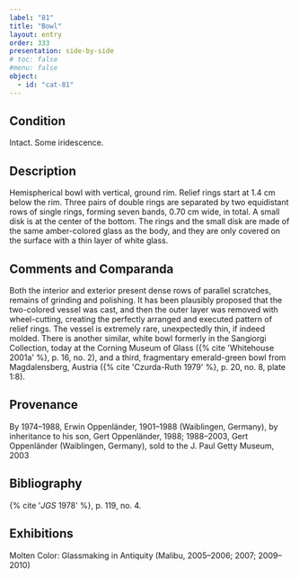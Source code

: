```yaml
---
label: "81"
title: "Bowl"
layout: entry
order: 333
presentation: side-by-side
# toc: false
#menu: false 
object:
  - id: "cat-81"
---
```


## Condition

Intact. Some iridescence.

## Description

Hemispherical bowl with vertical, ground rim. Relief rings start at 1.4 cm below the rim. Three pairs of double rings are separated by two equidistant rows of single rings, forming seven bands, 0.70 cm wide, in total. A small disk is at the center of the bottom. The rings and the small disk are made of the same amber-colored glass as the body, and they are only covered on the surface with a thin layer of white glass.

## Comments and Comparanda

Both the interior and exterior present dense rows of parallel scratches, remains of grinding and polishing. It has been plausibly proposed that the two-colored vessel was cast, and then the outer layer was removed with wheel-cutting, creating the perfectly arranged and executed pattern of relief rings. The vessel is extremely rare, unexpectedly thin, if indeed molded. There is another similar, white bowl formerly in the Sangiorgi Collection, today at the Corning Museum of Glass ({% cite 'Whitehouse 2001a' %}, p. 16, no. 2), and a third, fragmentary emerald-green bowl from Magdalensberg, Austria ({% cite 'Czurda-Ruth 1979' %}, p. 20, no. 8, plate 1:8).

## Provenance

By 1974–1988, Erwin Oppenländer, 1901–1988 (Waiblingen, Germany), by inheritance to his son, Gert Oppenländer, 1988; 1988–2003, Gert Oppenländer (Waiblingen, Germany), sold to the J. Paul Getty Museum, 2003

## Bibliography

{% cite '*JGS* 1978' %}, p. 119, no. 4.

## Exhibitions

Molten Color: Glassmaking in Antiquity (Malibu, 2005–2006; 2007; 2009–2010)